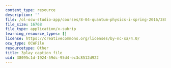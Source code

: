 ```yaml
---
content_type: resource
description: ''
file: /ol-ocw-studio-app/courses/8-04-quantum-physics-i-spring-2016/38095c1d192459dc95d4ec3c8512d922_sxzFpOsvfgU.vtt
file_size: 16768
file_type: application/x-subrip
learning_resource_types: []
license: https://creativecommons.org/licenses/by-nc-sa/4.0/
ocw_type: OCWFile
resourcetype: Other
title: 3play caption file
uid: 38095c1d-1924-59dc-95d4-ec3c8512d922
---
```

